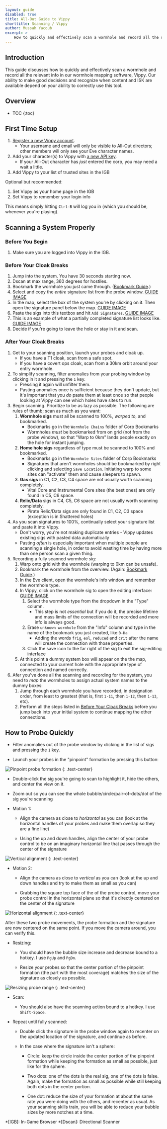 ```yaml
---
layout: guide
disabled: true
title: All-Out Guide to Vippy
shorttitle: Scanning / Vippy
author: Mussah Yacoub
excerpt: >
    How to quickly and effectively scan a wormhole and record all the relevant info in our wormhole mapping software, Vippy.  Our ability to make good decisions and recognize when content and ISK are available depend on your ability to correctly use this tool.
---
```


## Introduction

This guide discusses how to quickly and effectively scan a wormhole and record all the relevant info in our wormhole mapping software, Vippy.  Our ability to make good decisions and recognize when content and ISK are available depend on your ability to correctly use this tool.

## Overview

* TOC
{:toc}

## First Time Setup

1. [Register a new Vippy account](http://eve-vippy.com/index.php?register=1).
    - Your username and email will only be visible to All-Out directors; other members will only see your Eve character names.
1. Add your character(s) to Vippy with [a new API key](https://community.eveonline.com/support/api-key/update/).
    - If your All-Out character has *just* entered the corp, you may need a wait a little.
1. Add Vippy to your list of trusted sites in the IGB

Optional but recommended:

1. Set Vippy as your home page in the IGB
1. Set Vippy to remember your login info

This means simply hitting `Ctrl-B` will log you in (which you should be, whenever you're playing).

## Scanning a System Properly

### Before You Begin

1. Make sure you are logged into Vippy in the IGB.

### Before Your Cloak Breaks

1. Jump into the system.  You have 30 seconds starting now.
1. Dscan at max range, 360 degrees for hostiles.
1. Bookmark the wormhole you just came through.  ([Bookmark Guide](http://all-out.github.io/guides/bookmarks/).)
1. Select and copy the *entire* signature list from the probe window. [GUIDE IMAGE]({{site.baseurl}}/img/probewindow.png)
1. In the map, select the box of the system you're by clicking on it.  Then open the signature panel below the map.  [GUIDE IMAGE]({{site.baseurl}}/img/showsigs.png)
1. Paste the sigs into this textbox and hit `Add Signatures`.  [GUIDE IMAGE]({{site.baseurl}}/img/pastesigs.png)
1. This is an example of what a partially completed signature list looks like.  [GUIDE IMAGE]({{site.baseurl}}/img/partiallycompletesigs.png)
1. Decide if you're going to leave the hole or stay in it and scan.

### After Your Cloak Breaks

1. Get to your scanning position, launch your probes and cloak up.
    - If you have a T1 cloak, scan from a safe spot.
    - If you have a covert ops cloak, scan from a 30km orbit around your entry wormhole.
1. To simplify scanning, filter anomalies from your probing window by clicking in it and pressing the `1` key.
    - Pressing it again will unfilter them.
    - Pasting anomalies once is sufficient because they don't update, but it's important that you *do* paste them at least once so that people looking at Vippy can see which holes have sites to run.
1. Begin scanning.  Prioritize to be as lazy as possible.  The following are rules of thumb; scan as much as you want:
    1. **Wormhole sigs** must all be scanned to 100%, *warped to*, and bookmarked.
        - Bookmarks go in the `Wormhole Chains` folder of Corp Bookmarks
        - Wormholes *must* be bookmarked from on grid (not from the probe window), so that "Warp to 0km" lands people exactly on the hole for instant jumping.
    1. **Home hole sigs** regardless of type must be scanned to 100% and bookmarked.
        - Bookmarks go in the `Wormhole Sites` folder of Corp Bookmarks
        - Signatures that aren't wormholes should be bookmarked by right clicking and selecting `Save Location`.  Initiating warp to some sites can "activate" them and cause sleepers to spawn.
    1. **Gas sigs** in C1, C2, C3, C4 space are not usually worth scanning completely.
        - Vital Core and Instrumental Core sites (the best ones) are only found in C5, C6 space.
    1. **Relic/Data** sigs in C4, C5, C6 space are not usually worth scanning completely.
        - Pirate Relic/Data sigs are only found in C1, C2, C3 space (exception is in Shattered holes)
1. As you scan signatures to 100%, continually select your signature list and paste it into Vippy.
    - Don't worry, you're not making duplicate entries - Vippy updates existing sigs with pasted data automatically
    - Pasting *often* is especially important when multiple people are scanning a single hole, in order to avoid wasting time by having more than one person scan a given thing.
1. Recording a fully scanned wormhole sig:
    1. Warp onto grid with the wormhole (warping to 0km can be unsafe).
    1. Bookmark the wormhole from the overview.  (Again: [Bookmark Guide](http://all-out.github.io/guides/bookmarks/).)
    1. In the Eve client, open the wormhole's info window and remember the wormhole type.
    1. In Vippy, click on the wormhole sig to open the editing interface: [GUIDE IMAGE]({{site.baseurl}}/img/wh_recording.png)
        1. Select the wormhole type from the dropdown in the "Type" column.
            - This step is not _essential_ but if you do it, the precise lifetime and mass limits of the connection will be recorded and more info is always good.
        1. Erase `unknown wormhole` from the "Info" column and type in the name of the bookmark you just created, like `0-Ha`
            - Adding the words `frig`, `eol`, `reduced` and `crit` after the name will create the connection with those properties.
        1. Click the save icon to the far right of the sig to exit the sig-editing interface
    1. At this point a dummy system box will appear on the the map, connected to your current hole with the appropriate type of connection and named correctly.
1. Afer you've done all the scanning and recording for the system, you need to *map* the wormholes to assign actual system names to the dummy boxes:
    1. Jump through each wormhole you have recorded, in designation order, from least to greatest (that is, first `1-11`, then `1-12`, then `1-13`, etc).
    1. Perform all the steps listed in [Before Your Cloak Breaks](#before-your-cloak-breaks) before you jump back into your initial system to continue mapping the other connections.

## How to Probe Quickly

- Filter anomalies out of the probe window by clicking in the list of sigs and pressing the `1` key.

- Launch your probes in the "pinpoint" formation by pressing this button:

![Pinpoint probe formation]({{site.baseurl}}/img/pinpoint.png)
{: .text-center}

- Double-click the sig you're going to scan to highlight it, hide the others, and center the view on it.

- Zoom out so you can see the whole bubble/circle/pair-of-dots/dot of the sig you're scanning

- Motion 1:
    
    - Align the camera as close to *horizontal* as you can (look at the horizontal handles of your probes and make them overlap so they are a fine line)

    - Using the up and down handles, align the center of your probe control to be on an imaginary horizontal line that passes through the center of the signature

![Vertical alignment]({{site.baseurl}}/img/vertical_align.png)
{: .text-center}

- Motion 2:

    - Align the camera as close to *vertical* as you can (look at the up and down handles and try to make them as small as you can)

    - Grabbing the square top face of the of the probe control, move your probe control in the horizontal plane so that it's directly centered on the center of the signature

![Horizontal alignment]({{site.baseurl}}/img/horizontal_align.png)
{: .text-center}

After these two probe movements, the probe formation and the signature are now centered on the same point.  If you move the camera around, you can verify this.

- Resizing:

    - You should have the bubble size increase and decrease bound to a hotkey.  I use `PgUp` and `PgDn`.

    - Resize your probes so that the center portion of the pinpoint formation (the part with the most coverage) matches the size of the signature as closely as possible.

![Resizing probe range]({{site.baseurl}}/img/resize.png)
{: .text-center}

- Scan:
    
    - You should also have the scanning action bound to a hotkey.  I use `Shift-Space`.

- Repeat until fully scanned:
    
    - Double click the signature in the probe window again to recenter on the updated location of the signature, and continue as before.

    - In the case where the signature isn't a sphere:

        - Circle: keep the circle inside the center portion of the pinpoint formation while keeping the formation as small as possible, just like for the sphere.

        - Two dots: one of the dots is the real sig, one of the dots is false.  Again, make the formation as small as possible while still keeping both dots in the center portion.

        - One dot: reduce the size of your formation at about the same rate you were doing with the others, and recenter as usual.  As your scanning skills train, you will be able to reduce your bubble sizes by more notches at a time.


*[IGB]: In-Game Browser
*[Dscan]: Directional Scanner
